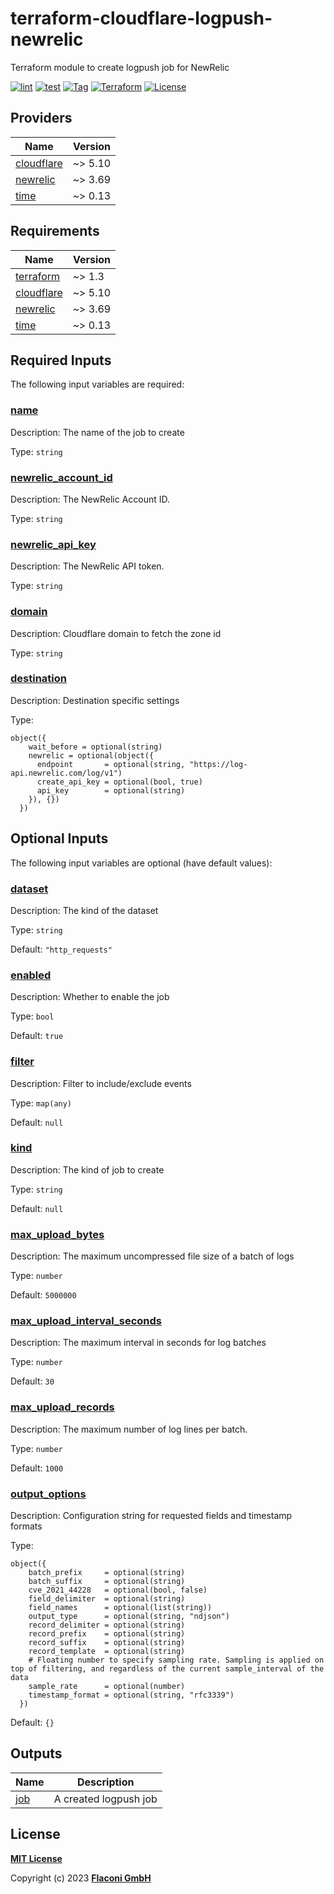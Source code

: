 # terraform-cloudflare-logpush-newrelic

Terraform module to create logpush job for NewRelic

[![lint](https://github.com/flaconi/terraform-cloudflare-logpush-newrelic/workflows/lint/badge.svg)](https://github.com/flaconi/terraform-cloudflare-logpush-newrelic/actions?query=workflow%3Alint)
[![test](https://github.com/flaconi/terraform-cloudflare-logpush-newrelic/workflows/test/badge.svg)](https://github.com/flaconi/terraform-cloudflare-logpush-newrelic/actions?query=workflow%3Atest)
[![Tag](https://img.shields.io/github/tag/flaconi/terraform-cloudflare-logpush-newrelic.svg)](https://github.com/flaconi/terraform-cloudflare-logpush-newrelic/releases)
[![Terraform](https://img.shields.io/badge/Terraform--registry-cloudflare--logpush--newrelic-brightgreen.svg)](https://registry.terraform.io/modules/flaconi/logpush-newrelic/cloudflare/)
[![License](https://img.shields.io/badge/license-MIT-blue.svg)](https://opensource.org/licenses/MIT)

<!-- TFDOCS_HEADER_START -->


<!-- TFDOCS_HEADER_END -->

<!-- TFDOCS_PROVIDER_START -->
## Providers

| Name | Version |
|------|---------|
| <a name="provider_cloudflare"></a> [cloudflare](#provider\_cloudflare) | ~> 5.10 |
| <a name="provider_newrelic"></a> [newrelic](#provider\_newrelic) | ~> 3.69 |
| <a name="provider_time"></a> [time](#provider\_time) | ~> 0.13 |

<!-- TFDOCS_PROVIDER_END -->

<!-- TFDOCS_REQUIREMENTS_START -->
## Requirements

| Name | Version |
|------|---------|
| <a name="requirement_terraform"></a> [terraform](#requirement\_terraform) | ~> 1.3 |
| <a name="requirement_cloudflare"></a> [cloudflare](#requirement\_cloudflare) | ~> 5.10 |
| <a name="requirement_newrelic"></a> [newrelic](#requirement\_newrelic) | ~> 3.69 |
| <a name="requirement_time"></a> [time](#requirement\_time) | ~> 0.13 |

<!-- TFDOCS_REQUIREMENTS_END -->

<!-- TFDOCS_INPUTS_START -->
## Required Inputs

The following input variables are required:

### <a name="input_name"></a> [name](#input\_name)

Description: The name of the job to create

Type: `string`

### <a name="input_newrelic_account_id"></a> [newrelic\_account\_id](#input\_newrelic\_account\_id)

Description: The NewRelic Account ID.

Type: `string`

### <a name="input_newrelic_api_key"></a> [newrelic\_api\_key](#input\_newrelic\_api\_key)

Description: The NewRelic API token.

Type: `string`

### <a name="input_domain"></a> [domain](#input\_domain)

Description: Cloudflare domain to fetch the zone id

Type: `string`

### <a name="input_destination"></a> [destination](#input\_destination)

Description: Destination specific settings

Type:

```hcl
object({
    wait_before = optional(string)
    newrelic = optional(object({
      endpoint       = optional(string, "https://log-api.newrelic.com/log/v1")
      create_api_key = optional(bool, true)
      api_key        = optional(string)
    }), {})
  })
```

## Optional Inputs

The following input variables are optional (have default values):

### <a name="input_dataset"></a> [dataset](#input\_dataset)

Description: The kind of the dataset

Type: `string`

Default: `"http_requests"`

### <a name="input_enabled"></a> [enabled](#input\_enabled)

Description: Whether to enable the job

Type: `bool`

Default: `true`

### <a name="input_filter"></a> [filter](#input\_filter)

Description: Filter to include/exclude events

Type: `map(any)`

Default: `null`

### <a name="input_kind"></a> [kind](#input\_kind)

Description: The kind of job to create

Type: `string`

Default: `null`

### <a name="input_max_upload_bytes"></a> [max\_upload\_bytes](#input\_max\_upload\_bytes)

Description: The maximum uncompressed file size of a batch of logs

Type: `number`

Default: `5000000`

### <a name="input_max_upload_interval_seconds"></a> [max\_upload\_interval\_seconds](#input\_max\_upload\_interval\_seconds)

Description: The maximum interval in seconds for log batches

Type: `number`

Default: `30`

### <a name="input_max_upload_records"></a> [max\_upload\_records](#input\_max\_upload\_records)

Description: The maximum number of log lines per batch.

Type: `number`

Default: `1000`

### <a name="input_output_options"></a> [output\_options](#input\_output\_options)

Description: Configuration string for requested fields and timestamp formats

Type:

```hcl
object({
    batch_prefix     = optional(string)
    batch_suffix     = optional(string)
    cve_2021_44228   = optional(bool, false)
    field_delimiter  = optional(string)
    field_names      = optional(list(string))
    output_type      = optional(string, "ndjson")
    record_delimiter = optional(string)
    record_prefix    = optional(string)
    record_suffix    = optional(string)
    record_template  = optional(string)
    # Floating number to specify sampling rate. Sampling is applied on top of filtering, and regardless of the current sample_interval of the data
    sample_rate      = optional(number)
    timestamp_format = optional(string, "rfc3339")
  })
```

Default: `{}`

<!-- TFDOCS_INPUTS_END -->

<!-- TFDOCS_OUTPUTS_START -->
## Outputs

| Name | Description |
|------|-------------|
| <a name="output_job"></a> [job](#output\_job) | A created logpush job |

<!-- TFDOCS_OUTPUTS_END -->

## License

**[MIT License](LICENSE)**

Copyright (c) 2023 **[Flaconi GmbH](https://github.com/flaconi)**
